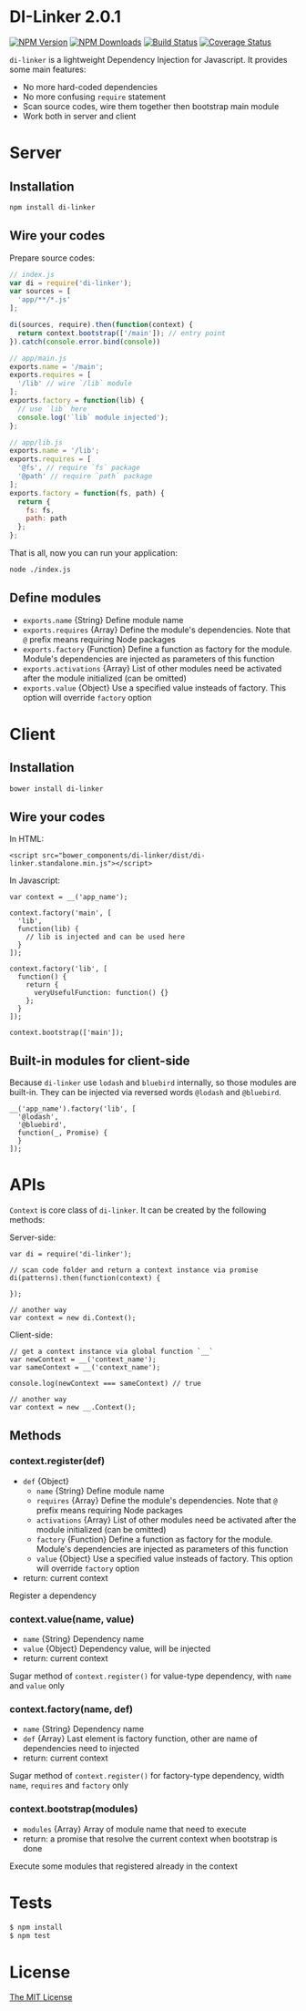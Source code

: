 DI-Linker 2.0.1
======
[![NPM Version][npm-image]][npm-url]
[![NPM Downloads][downloads-image]][npm-url]
[![Build Status][travis-image]][travis-url]
[![Coverage Status][coveralls-image]][coveralls-url]

`di-linker` is a lightweight Dependency Injection for Javascript.
It provides some main features:
* No more hard-coded dependencies
* No more confusing `require` statement
* Scan source codes, wire them together then bootstrap main module
* Work both in server and client

# Server

## Installation
```bash
npm install di-linker
```

## Wire your codes
Prepare source codes:
```javascript
// index.js
var di = require('di-linker');
var sources = [
  'app/**/*.js'
];

di(sources, require).then(function(context) {
  return context.bootstrap(['/main']); // entry point
}).catch(console.error.bind(console))
```

```javascript
// app/main.js
exports.name = '/main';
exports.requires = [
  '/lib' // wire `/lib` module
];
exports.factory = function(lib) {
  // use `lib` here
  console.log('`lib` module injected');
};
```

```javascript
// app/lib.js
exports.name = '/lib';
exports.requires = [
  '@fs', // require `fs` package
  '@path' // require `path` package
];
exports.factory = function(fs, path) {
  return {
    fs: fs,
    path: path
  };
};
```

That is all, now you can run your application:
```bash
node ./index.js
```
## Define modules
* `exports.name` {String} Define module name
* `exports.requires` {Array} Define the module's dependencies. Note that `@` prefix means requiring Node packages
* `exports.factory` {Function} Define a function as factory for the module. Module's dependencies are injected as parameters of this function
* `exports.activations` {Array} List of other modules need be activated after the module initialized (can be omitted)
* `exports.value` {Object} Use a specified value insteads of factory. This option will override `factory` option

# Client

## Installation
```bash
bower install di-linker
```

## Wire your codes
In HTML:
```
<script src="bower_components/di-linker/dist/di-linker.standalone.min.js"></script>
```

In Javascript:
```
var context = __('app_name');

context.factory('main', [
  'lib',
  function(lib) {
    // lib is injected and can be used here
  }
]);

context.factory('lib', [
  function() {
    return {
      veryUsefulFunction: function() {}
    };
  }
]);

context.bootstrap(['main']);
```

## Built-in modules for client-side
Because `di-linker` use `lodash` and `bluebird` internally, so those modules are built-in. They can be injected via reversed words `@lodash` and `@bluebird`.

```
__('app_name').factory('lib', [
  '@lodash',
  '@bluebird',
  function(_, Promise) {
  }
]);
```

# APIs

`Context` is core class of `di-linker`. It can be created by the following methods:

Server-side:
```
var di = require('di-linker');

// scan code folder and return a context instance via promise
di(patterns).then(function(context) {

});

// another way
var context = new di.Context();
```

Client-side:
```
// get a context instance via global function `__`
var newContext = __('context_name');
var sameContext = __('context_name');

console.log(newContext === sameContext) // true

// another way
var context = new __.Context();
```

## Methods

### context.register(def)

* `def` {Object}
  * `name` {String} Define module name
  * `requires` {Array} Define the module's dependencies. Note that `@` prefix means requiring Node packages
  * `activations` {Array} List of other modules need be activated after the module initialized (can be omitted)
  * `factory` {Function} Define a function as factory for the module. Module's dependencies are injected as parameters of this function
  * `value` {Object} Use a specified value insteads of factory. This option will override `factory` option
* return: current context

Register a dependency

### context.value(name, value)
* `name` {String} Dependency name
* `value` {Object} Dependency value, will be injected
* return: current context

Sugar method of `context.register()` for value-type dependency, with `name` and `value` only


### context.factory(name, def)
* `name` {String} Dependency name
* `def` {Array} Last element is factory function, other are name of dependencies need to injected
* return: current context

Sugar method of `context.register()` for factory-type dependency, width `name`, `requires` and `factory` only

### context.bootstrap(modules)
* `modules` {Array} Array of module name that need to execute
* return: a promise that resolve the current context when bootstrap is done

Execute some modules that registered already in the context

# Tests
```bash
$ npm install
$ npm test
```

# License
[The MIT License](http://opensource.org/licenses/MIT)

[npm-image]: https://img.shields.io/npm/v/di-linker.svg?style=flat
[npm-url]: https://www.npmjs.org/package/di-linker
[downloads-image]: https://img.shields.io/npm/dm/di-linker.svg?style=flat
[coveralls-image]: https://coveralls.io/repos/longlh/di-linker/badge.svg?branch=master
[coveralls-url]: https://coveralls.io/r/longlh/di-linker?branch=master
[travis-image]: https://travis-ci.org/longlh/di-linker.svg
[travis-url]: https://travis-ci.org/longlh/di-linker
